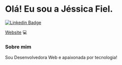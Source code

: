 # Olá! Eu sou a Jéssica Fiel.

[![Linkedin Badge](https://img.shields.io/badge/-LinkedIn-blue?style=flat-square&logo=Linkedin&logoColor=white&link=https://www.linkedin.com/in/jessica-gama-fiel-09b55b140/)](https://www.linkedin.com/in/jessica-gama-fiel-09b55b140/)

[Website](https://portfolio-jessicafiel.vercel.app/) 💻 


### Sobre mim
Sou Desenvolvedora Web e apaixonada por tecnologia!


